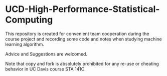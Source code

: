# UCD-High-Performance-Statistical-Computing
This repository is created for convenient team cooperation during the course project and
recording some code and notes when studying machine learning algorithm.

Advice and Suggestions are welcomed.

Note that copy and fork is absolutely prohibited for any re-use or  cheating behavior in UC Davis course STA 141C.